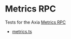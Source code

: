 # Metrics RPC

Tests for the Axia [Metrics RPC](https://docs.axc.network/build/axiago-apis/metrics-api)

* [metrics.ts](./metrics.ts)
